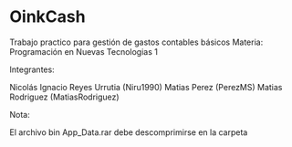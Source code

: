 # OinkCash
Trabajo practico para gestión de gastos contables básicos
Materia: Programación en Nuevas Tecnologias 1

Integrantes:

Nicolás Ignacio Reyes Urrutia (Niru1990)
Matias Perez (PerezMS)
Matias Rodriguez (MatiasRodriguez)

Nota:

El archivo bin App_Data.rar debe descomprimirse en la carpeta
